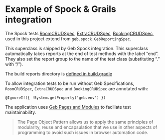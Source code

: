 # Example of Spock & Grails integration 

The Spock tests [RoomCRUDSpec](https://github.com/grails-samples/geb-example-grails/blob/master/src/integration-test/groovy/com/test/RoomCRUDSpec.groovy#L17),
[ExtraCRUDSpec](https://github.com/grails-samples/geb-example-grails/blob/master/src/integration-test/groovy/com/test/ExtraCRUDSpec.groovy#L15),
[BookingCRUDSpec](https://github.com/grails-samples/geb-example-grails/blob/master/src/integration-test/groovy/com/test/BookingCRUDSpec.groovy#L15), 
used in this project extend from `geb.spock.GebReportingSpec`.

This superclass is shipped by Geb Spock integration. This superclass automatically takes 
reports at the end of test methods with the label “end”. They also set the report group 
to the name of the test class (substituting “.” with “/”).

The build reports directory is [defined in build.gradle](https://github.com/grails-samples/geb-example-grails/blob/master/build.gradle#L81)

To allow integration tests to be run without Geb Specifications, `RoomCRUDSpec`, `ExtraCRUDSpec` and `BookingCRUDSpec` are annotated with: 

`@IgnoreIf({ !System.getProperty('geb.env') })`
 
The application uses [Geb Pages and Modules](https://github.com/grails-samples/geb-example-grails/tree/master/src/integration-test/groovy/com/test/pages) to faciliate test maintainability.

> The Page Object Pattern allows us to apply the same principles of modularity, reuse and encapsulation that we use in other aspects of programming to avoid such issues in browser automation code. 